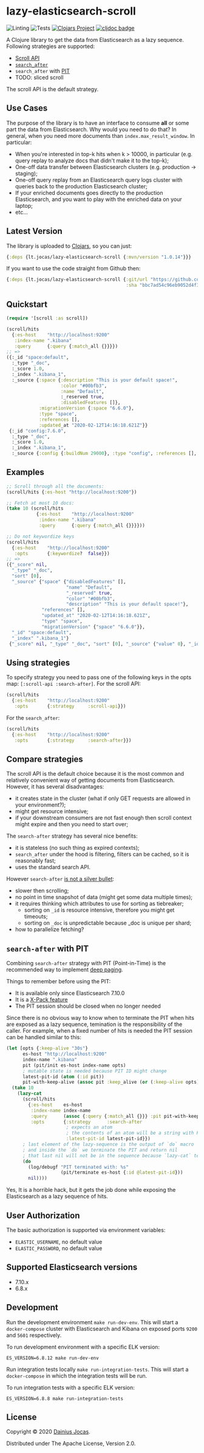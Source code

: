 # lazy-elasticsearch-scroll

![Linting](https://github.com/dainiusjocas/lazy-elasticsearch-scroll/workflows/clj-kondo%20linting/badge.svg)
![Tests](https://github.com/dainiusjocas/lazy-elasticsearch-scroll/workflows/Tests/badge.svg)
[![Clojars Project](https://img.shields.io/clojars/v/lt.jocas/lazy-elasticsearch-scroll.svg)](https://clojars.org/lt.jocas/lazy-elasticsearch-scroll)
[![cljdoc badge](https://cljdoc.org/badge/lt.jocas/lazy-elasticsearch-scroll)](https://cljdoc.org/d/lt.jocas/lazy-elasticsearch-scroll/CURRENT)

A Clojure library to get the data from Elasticsearch as a lazy sequence. Following strategies are supported:
- [Scroll API](https://www.elastic.co/guide/en/elasticsearch/reference/current/search-request-body.html#request-body-search-scroll)
- [`search_after`](https://www.elastic.co/guide/en/elasticsearch/reference/current/search-request-body.html#request-body-search-search-after)
- `search_after` with [PIT](https://www.elastic.co/guide/en/elasticsearch/reference/current/paginate-search-results.html#search-after) 
- TODO: sliced scroll

The scroll API is the default strategy.

## Use Cases

The purpose of the library is to have an interface to consume **all** or some part the data from Elasticsearch. Why would you need to do that?
In general, when you need more documents than `index.max_result_window`. In particular:
- When you're interested in top-k hits when k > 10000, in particular (e.g. query replay to analyze docs that didn't make it to the top-k);
- One-off data transfer between Elasticsearch clusters (e.g. production -> staging);
- One-off query replay from an Elasticsearch query logs cluster with queries back to the production Elasticsearch cluster;
- If your enriched documents goes directly to the production Elasticsearch, and you want to play with the enriched data on your laptop;
- etc...

## Latest Version

The library is uploaded to [Clojars](https://clojars.org/lt.jocas/lazy-elasticsearch-scroll), so you can just: 
```clojure
{:deps {lt.jocas/lazy-elasticsearch-scroll {:mvn/version "1.0.14"}}}
```

If you want to use the code straight from Github then:
```clojure
{:deps {lt.jocas/lazy-elasticsearch-scroll {:git/url "https://github.com/dainiusjocas/lazy-elasticsearch-scroll.git"
                                            :sha "bbc7ad54c96eb9052d4f3c0fb074f316d367d4a9"}}}
```

## Quickstart

```clojure
(require '[scroll :as scroll])

(scroll/hits
  {:es-host    "http://localhost:9200"
   :index-name ".kibana"
   :query      {:query {:match_all {}}}})
;; =>
({:_id "space:default",
  :_type "_doc",
  :_score 1.0,
  :_index ".kibana_1",
  :_source {:space {:description "This is your default space!",
                    :color "#00bfb3",
                    :name "Default",
                    :_reserved true,
                    :disabledFeatures []},
            :migrationVersion {:space "6.6.0"},
            :type "space",
            :references [],
            :updated_at "2020-02-12T14:16:18.621Z"}}
 {:_id "config:7.6.0",
  :_type "_doc",
  :_score 1.0,
  :_index ".kibana_1",
  :_source {:config {:buildNum 29000}, :type "config", :references [], :updated_at "2020-02-12T14:16:20.526Z"}})
```

## Examples

```clojure
;; Scroll through all the documents:
(scroll/hits {:es-host "http://localhost:9200"})

;; Fetch at most 10 docs:
(take 10 (scroll/hits
           {:es-host    "http://localhost:9200"
            :index-name ".kibana"
            :query      {:query {:match_all {}}}}))

;; Do not keywordize keys
(scroll/hits
  {:es-host    "http://localhost:9200"
   :opts       {:keywordize?  false}})
;; =>
({"_score" nil,
  "_type" "_doc",
  "sort" [0],
  "_source" {"space" {"disabledFeatures" [],
                      "name" "Default",
                      "_reserved" true,
                      "color" "#00bfb3",
                      "description" "This is your default space!"},
             "references" [],
             "updated_at" "2020-02-12T14:16:18.621Z",
             "type" "space",
             "migrationVersion" {"space" "6.6.0"}},
  "_id" "space:default",
  "_index" ".kibana_1"}
 {"_score" nil, "_type" "_doc", "sort" [0], "_source" {"value" 0}, "_id" "0", "_index" "scroll-test-index"})
```

## Using strategies

To specify strategy you need to pass one of the following keys in the opts map: `[:scroll-api :search-after]`. For the scroll API:

```clojure
(scroll/hits
  {:es-host    "http://localhost:9200"
   :opts       {:strategy     :scroll-api}})
```

For the `search_after`:
```clojure
(scroll/hits
  {:es-host    "http://localhost:9200"
   :opts       {:strategy     :search-after}})
```

## Compare strategies

The scroll API is the default choice because it is the most common and relatively convenient way of getting documents from Elasticsearch. However, it has several disadvantages:
- it creates state in the cluster (what if only GET requests are allowed in your environment?);
- might get resource intensive;
- if your downstream consumers are not fast enough then scroll context might expire and then you need to start over;

The `search-after` strategy has several nice benefits:
- it is stateless (no such thing as expired contexts);
- `search_after` under the hood is filtering, filters can be cached, so it is reasonably fast;
- uses the standard search API.

However `search-after` [is not a silver bullet](https://github.com/elastic/elasticsearch/issues/16631):
- slower then scrolling;
- no point in time snapshot of data (might get some data multiple times);
- it requires thinking which attributes to use for sorting as tiebreaker;
    - sorting on `_id` is resource intensive, therefore you might get timeouts;
    - sorting on `_doc` is unpredictable because _doc is unique per shard;
- how to parallelize fetching?

## `search-after` with PIT

Combining `search-after` strategy with PIT (Point-in-Time) is the recommended way to implement [deep paging](https://www.elastic.co/guide/en/elasticsearch/reference/current/paginate-search-results.html#scroll-search-results).

Things to remember before using the PIT:
- It is available only since Elasticsearch 7.10.0
- It is a [X-Pack feature](https://www.elastic.co/guide/en/elasticsearch/reference/master/point-in-time-api.html)
- The PIT session should be closed when no longer needed

Since there is no obvious way to know when to terminate the PIT when hits are exposed as a lazy sequence, temination is the responsibility of the caller. For example, when a fixed number of hits is needed the PIT session can be handled similar to this:

```clojure
(let [opts {:keep-alive "30s"}
      es-host "http://localhost:9200"
      index-name ".kibana"
      pit (pit/init es-host index-name opts)
      ; mutable state is needed because PIT ID might change
      latest-pit-id (atom (:id pit))
      pit-with-keep-alive (assoc pit :keep_alive (or (:keep-alive opts) "30s"))]
  (take 10
    (lazy-cat
      (scroll/hits
        {:es-host    es-host
         :index-name index-name
         :query      (assoc {:query {:match_all {}}} :pit pit-with-keep-alive)
         :opts       {:strategy      :search-after
                      ; expects an atom
                      ; the contents of an atom will be a string with PIT ID
                      :latest-pit-id latest-pit-id}})
      ; last element of the lazy-sequence is the output of `do` macro
      ; and inside the `do` we terminate the PIT and return nil
      ; that last nil will not be in the sequence because `lazy-cat` terminates if nil
      (do
        (log/debugf "PIT terminated with: %s"
                    (pit/terminate es-host {:id @latest-pit-id}))
        nil))))
```
Yes, It is a horrible hack, but it gets the job done while exposing the Elasticsearch as a lazy sequence of hits.

## User Authorization

The basic authorization is supported via environment variables:

- `ELASTIC_USERNAME`, no default value
- `ELASTIC_PASSWORD`, no default value

## Supported Elasticsearch versions

- 7.10.x
- 6.8.x

## Development

Run the development environment `make run-dev-env`. This will start a `docker-compose` cluster with Elasticsearch
and Kibana on exposed ports `9200` and `5601` respectively.

To run development environment with a specific ELK version:
```shell script
ES_VERSION=6.8.12 make run-dev-env
```

Run integration tests locally `make run-integration-tests`. This will start a `docker-compose` in which the integration
tests will be run.

To run integration tests with a specific ELK version:

```shell script
ES_VERSION=6.8.8 make run-integration-tests
```

## License

Copyright &copy; 2020 [Dainius Jocas](https://www.jocas.lt).

Distributed under The Apache License, Version 2.0.
